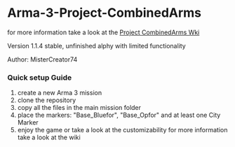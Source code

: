 # Arma-3-Project-CombinedArms
for more information take a look at the [Project CombinedArms Wki](https://github.com/MisterCreator74/Arma-3-Project-CombinedArms/wiki)

Version 1.1.4 stable, unfinished alphy with limited functionality 

Author: MisterCreator74




### Quick setup Guide
1. create a new Arma 3 mission
2. clone the repository
3. copy all the files in the main mission folder
4. place the markers: "Base_Bluefor", "Base_Opfor" and at least one City Marker
5. enjoy the game or take a look at the customizability for more information take a look at the wiki
